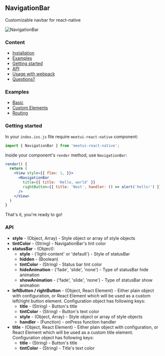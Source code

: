 ## NavigationBar
Customizable navbar for react-native

![NavigationBar](http://t.cn/R5RWvPY)

### Content
- [Installation](#installation)
- [Examples](#examples)
- [Getting started](#getting-started)
- [API](#api)
- [Usage with webpack](#usage-with-webpack)
- [Questions?](#questions)

### Examples
- [Basic](https://github.com/zhiquan-yu/react-native-navbar/tree/master/examples/Basic)
- [Custom Elements](https://github.com/zhiquan-yu/react-native-navbar/tree/master/examples/CustomElements)
- [Routing](https://github.com/zhiquan-yu/react-native-navbar/tree/master/examples/Routing)

### Getting started
In your `index.ios.js` file require `meetui-react-native` component:
```jsx
import { NavigationBar } from 'meetui-react-native';
```
Inside your component's `render` method, use `NavigationBar`:
```jsx
render() {
  return (
    <View style={{ flex: 1, }}>
      <NavigationBar
        title={{ title: 'Hello, world' }}
        rightButton={{ title: 'Next', handler: () => alert('hello!') }}
      />
    </View>
  )
}
```

That's it, you're ready to go!

### API
- **style** - (Object, Array) - Style object or array of style objects
- **tintColor** - (String) - NavigationBar's tint color
- **statusBar** - (Object):
  - **style** - ('light-content' or 'default') - Style of statusBar
  - **hidden** - (Boolean)
  - **tintColor** - (String) - Status bar tint color
  - **hideAnimation** - ('fade', 'slide', 'none') - Type of statusBar hide animation
  - **showAnimation** - ('fade', 'slide', 'none') - Type of statusBar show animation
- **leftButton / rightButton** - (Object, React Element) - Either plain object with configuration, or React Element which will be used as a custom left/right button element. Configuration object has following keys:
  - **title** - (String) - Button's title
  - **tintColor** - (String) - Button's text color
  - **style** - (Object, Array) - Style object or array of style objects
  - **handler** - (Function) - onPress function handler
- **title** - (Object, React Element) - Either plain object with configuration, or React Element which will be used as a custom title element. Configuration object has following keys:
  - **title** - (String) - Button's title
  - **tintColor** - (String) - Title's text color
